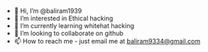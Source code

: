 - 👋 Hi, I’m @baliram1939
- 👀 I’m interested in Ethical hacking
- 🌱 I’m currently learning whitehat hacking
- 💞️ I’m looking to collaborate on github
- 📫 How to reach me - just email me at baliram9334@gmail.com

<!---
baliram1939/baliram1939 is a ✨ special ✨ repository because its `README.md` (this file) appears on your GitHub profile.
You can click the Preview link to take a look at your changes.
--->
